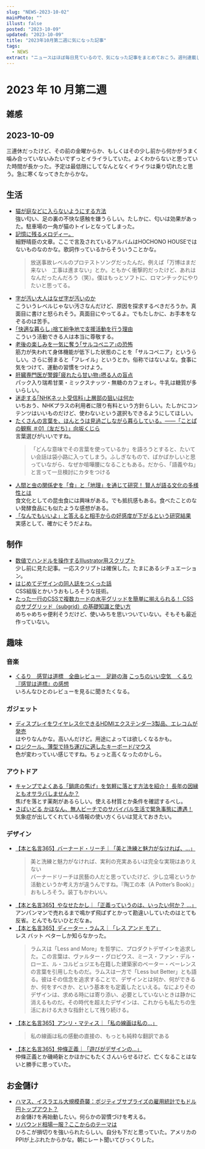 ```yaml
---
slug: "NEWS-2023-10-02"
mainPhoto: ""
illust: false
posted: "2023-10-09"
updated: "2023-10-09"
title: "2023年10月第二週に気になった記事"
tags:
  - NEWS
extract: "ニュースはほぼ毎日見ているので、気になった記事をまとめておこう。週刊連載したい。"
---
```


# 2023 年 10 月第二週

## 雑感

## 2023-10-09
三連休だったけど、その前の金曜からか、もしくはその少し前から何かがうまく噛み合っていないみたいでずっとイライラしていた。よくわからないと思っていた時間が長かった。予定は最低限にしてなんとなくイライラは乗り切れたと思う。急に寒くなってきたからかな。

## 生活
- [猫が庭などに入らないようにする方法](https://www.pref.saitama.lg.jp/b0716/doubutu-shitumonn-nekoganiwanihaiaranaihouhou-1.html)  
  強い匂い、足の裏の不快な感触を嫌うらしい。たしかに、匂いは効果があった。駐車場の一角が猫のトイレとなってしまった。
- [記憶に残るメロディー。](https://filt.jp/lite/issue125/s10.html)  
  細野晴臣の文章。ここで言及されているアルバムはHOCHONO HOUSEではないものなのかな。歌詞作っているからそういうことかな。  
  > 放送事故レベルのプロテストソングだったんだ。例えば「万博はまだ来ない　工事は進まない」とか。ともかく衝撃的だったけど、あれはなんだったんだろう（笑）。僕はもっとソフトに、ロマンチックにやりたいと思ってる。
- [字が汚い大人はなぜ字が汚いのか](https://dailyportalz.jp/kiji/ji-ga-kitanai-otona)  
  こういうレベルじゃない汚さなんだけど、原因を探求するべきだろうか。真面目に書けと怒られそう。真面目にやってるよ。でもたしかに、お手本をなぞるのは苦手。
- [｢快適な暮らし｣捨て紛争地で支援活動を行う理由](https://toyokeizai.net/articles/-/706232)  
  こういう活動できる人は本当に尊敬する。
- [老後の楽しみを一気に奪う｢サルコペニア｣の恐怖](https://toyokeizai.net/articles/-/706946)  
  筋力が失われて身体機能が低下した状態のことを「サルコペニア」というらしい。さらに弱まると「フレイル」というとか。俗称ではないよな。食事に気をつけて、運動の習慣をつけよう。
- [肝臓専門医が警鐘｢疲れたら甘い物｣摂る人の盲点](https://toyokeizai.net/articles/-/703183?page=4)  
  パック入り瑞希甘栗・ミックスナッツ・無糖のカフェオレ。牛乳は糖質が多いらしい。
- [迷走する｢NHKネット受信料｣上層部の狙いは何か](https://toyokeizai.net/articles/-/706257)  
  いちおう、NHKプラスの利用者に限り有料という方針らしい。たしかにコンテンツはいいものだけど、使わないという選択もできるようにしてほしい。
- [たくさんの言葉を、ほんとうは見過ごしながら暮らしている。――「ことぱの観察 ＃01〔友だち〕」向坂くじら](https://nhkbook-hiraku.com/n/n0a7db2c130a4)  
  言葉選びがいいですね。  
  > 「どんな意味でその言葉を使っているか」を語ろうとすると、たいてい会話は袋小路に入ってしまう。ふしぎなもので、ばかばかしいと思っていながら、なぜか喧嘩腰になることもある。だから、「語義やね」と言って一旦検討にカタをつける
- [人間と虫の関係史を「食」と「地理」を通じて研究！ 賢人が語る文化の多様性とは](https://www.bepal.net/archives/361144)  
  食文化としての昆虫食には興味がある。でも抵抗感もある。食べたことのない発酵食品にも似たような感想がある。
- [「なんでもいいよ」と答えると相手からの好感度が下がるという研究結果](https://gigazine.net/news/20231012-no-preference/)  
  実感として、確かにそうだよね。

## 制作
- [数値でハンドルを操作するIllustrator用スクリプト](https://note.com/gautt/n/nc5094a367dc5)  
  少し前に見た記事。一応スクリプトは確保した。たまにあるシチュエーション。
- [はじめてデザインの同人誌をつくった話](https://putchom.com/posts/8)  
  CSS組版とかいうおもしろそうな技術。
- [たった一行のCSSで複数カードの水平グリッドを簡単に揃えられる！ CSSのサブグリッド（subgrid）の基礎知識と使い方](https://coliss.com/articles/build-websites/operation/css/about-css-subgrid.html)  
  めちゃめちゃ便利そうだけど、使いみちを思いついていない。そもそも最近作っていない。

## 趣味
### 音楽
- [くるり　感覚は道標　全曲レビュー　足跡の海](https://bandshijin.com/quruli-kankaku-ha-michishirube-zenkyoku/ß) 
  [こっちのいい空気　くるり『感覚は道標』の感想](https://goldhead.hatenablog.com/entry/2023/10/07/200314)  
  いろんなひとのレビューを見るに聞きたくなる。

### ガジェット
- [ディスプレイをワイヤレス化できるHDMIエクステンダー3製品、エレコムが発売](https://internet.watch.impress.co.jp/docs/news/1537082.html)  
  はやりなんかな。高いんだけど。用途によっては欲しくなるかも。
- [ロジクール、薄型で持ち運びに適したキーボード/マウス](https://pc.watch.impress.co.jp/docs/news/1536894.html)  
  色が変わっていい感じですね。ちょっと高くなったのかしら。

### アウトドア
- [キャンプでよくある「鍋底の焦げ」を気軽に落とす方法を紹介！ 長年の因縁ともオサラバしませんか？](https://www.bepal.net/archives/327135)  
  焦げを落とす薬剤があるらしい。使える材質とか条件を確認するべし。
- [さばいどる かほなん、無人ビーチでのサバイバル生活で緊急事態に遭遇！](https://www.bepal.net/archives/352346)  
  気象症が出してくれている情報の使い方くらいは覚えておきたい。

### デザイン
- [【本と名言365】バーナード・リーチ｜「美と洗練と魅力がなければ、…」](https://casabrutus.com/categories/culture/376435)  
  > 美と洗練と魅力がなければ、実利の充実あるいは完全な実現はありえない  
  バーナードリーチは民藝の人だと思っていたけど、少し立場というか活動というか考え方が違うんですね。『陶工の本（A Potter’s Book）』おもしろそう。装丁もかわいい。
- [【本と名言365】やなせたかし｜「正義っていうのは、いったい何か？ …」](https://casabrutus.com/categories/design/376533)  
  アンパンマンで売れるまで鳴かず飛ばずとかって勘違いしていたのはとても反省。とんでもないひとだなぁ。
- [【本と名言365】ディーター・ラムス｜「レス アンド モア」](https://casabrutus.com/categories/culture/377485)  
  レス バット ベターしか知らなかった。  
  > ラムスは「Less and More」を哲学に、プロダクトデザインを追求した。この言葉は、ヴァルター・グロピウス、ミース・ファン・デル・ローエ、ル・コルビュジエも在籍した建築家のペーター・ベーレンスの言葉を引用したものだ。ラムスは一方で「Less but Better」とも語る。彼はその信念を追求することで、デザインとは何か、何ができるか、何をすべきか、という基本をも定義したといえる。なによりそのデザインは、求める時には寄り添い、必要としていないときは静かに消えるものだ。その時代を超えたデザインは、これからも私たちの生活における大きな指針として残り続ける。
- [【本と名言365】アンリ・マティス｜「私の線画は私の…」](https://casabrutus.com/categories/culture/377462)  
  > 私の線画は私の感動の直接の、もっとも純粋な翻訳である
- [【本と名言365】仲條正義｜「遊びがデザインの…」](https://casabrutus.com/categories/culture/377492)  
  仲條正義とか磯崎新とかほかにもたくさんいらせるけど、亡くなることはないと勝手に思っていた。

## お金儲け
- [ハマス、イスラエル大規模奇襲：ポジティブサプライズの雇用統計でもドル円トップアウト？](http://hiroko.yutaka-shoji.co.jp/2023/10/blog-post_9.html)  
  お金儲けを再始動したい。何らかの習慣づけを考える。
- [リバウンド相場一服？ここからのテーマは](http://hiroko.yutaka-shoji.co.jp/2023/10/blog-post_12.html)  
  ひろこが損切りを強いられたらしい。自分も下だと思っていた。アメリカのPPIが上ぶれたからかな。朝にレート聞いてびっくりした。